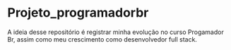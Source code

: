 # Projeto_programadorbr
A ideia desse repositório é registrar minha evolução no curso Progamador Br, assim como meu crescimento como desenvolvedor full stack.

